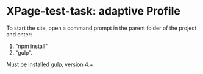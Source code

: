 # XPage-test-task: adaptive Profile

To start the site, open a command prompt in the parent folder of the project and enter:
1. "npm install"
2. "gulp".

Must be installed gulp, version 4.+

